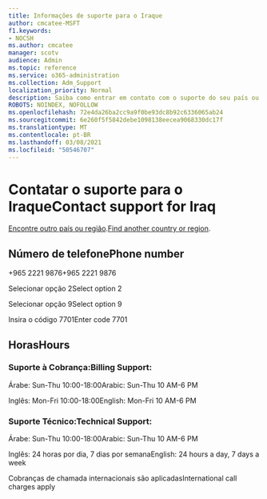 ```yaml
---
title: Informações de suporte para o Iraque
author: cmcatee-MSFT
f1.keywords:
- NOCSH
ms.author: cmcatee
manager: scotv
audience: Admin
ms.topic: reference
ms.service: o365-administration
ms.collection: Adm_Support
localization_priority: Normal
description: Saiba como entrar em contato com o suporte do seu país ou região.
ROBOTS: NOINDEX, NOFOLLOW
ms.openlocfilehash: 72e4da26ba2cc9a9f0be93dc8b92c6336065ab24
ms.sourcegitcommit: 6e260f5f5842debe1098138eecea9068330dc17f
ms.translationtype: MT
ms.contentlocale: pt-BR
ms.lasthandoff: 03/08/2021
ms.locfileid: "50546707"
---
```

# <a name="contact-support-for-iraq"></a><span data-ttu-id="45b21-103">Contatar o suporte para o Iraque</span><span class="sxs-lookup"><span data-stu-id="45b21-103">Contact support for Iraq</span></span>

<span data-ttu-id="45b21-104">[Encontre outro país ou região](../contact-support-for-business-products.md).</span><span class="sxs-lookup"><span data-stu-id="45b21-104">[Find another country or region](../contact-support-for-business-products.md).</span></span>

## <a name="phone-number"></a><span data-ttu-id="45b21-105">Número de telefone</span><span class="sxs-lookup"><span data-stu-id="45b21-105">Phone number</span></span>
<span data-ttu-id="45b21-106">+965 2221 9876</span><span class="sxs-lookup"><span data-stu-id="45b21-106">+965 2221 9876</span></span>

<span data-ttu-id="45b21-107">Selecionar opção 2</span><span class="sxs-lookup"><span data-stu-id="45b21-107">Select option 2</span></span>

<span data-ttu-id="45b21-108">Selecionar opção 9</span><span class="sxs-lookup"><span data-stu-id="45b21-108">Select option 9</span></span>

<span data-ttu-id="45b21-109">Insira o código 7701</span><span class="sxs-lookup"><span data-stu-id="45b21-109">Enter code 7701</span></span>

## <a name="hours"></a><span data-ttu-id="45b21-110">Horas</span><span class="sxs-lookup"><span data-stu-id="45b21-110">Hours</span></span>
### <a name="billing-support"></a><span data-ttu-id="45b21-111">Suporte à Cobrança:</span><span class="sxs-lookup"><span data-stu-id="45b21-111">Billing Support:</span></span>

<span data-ttu-id="45b21-112">Árabe: Sun-Thu 10:00-18:00</span><span class="sxs-lookup"><span data-stu-id="45b21-112">Arabic: Sun-Thu 10 AM-6 PM</span></span>

<span data-ttu-id="45b21-113">Inglês: Mon-Fri 10:00-18:00</span><span class="sxs-lookup"><span data-stu-id="45b21-113">English: Mon-Fri 10 AM-6 PM</span></span>

### <a name="technical-support"></a><span data-ttu-id="45b21-114">Suporte Técnico:</span><span class="sxs-lookup"><span data-stu-id="45b21-114">Technical Support:</span></span>

<span data-ttu-id="45b21-115">Árabe: Sun-Thu 10:00-18:00</span><span class="sxs-lookup"><span data-stu-id="45b21-115">Arabic: Sun-Thu 10 AM-6 PM</span></span>

<span data-ttu-id="45b21-116">Inglês: 24 horas por dia, 7 dias por semana</span><span class="sxs-lookup"><span data-stu-id="45b21-116">English: 24 hours a day, 7 days a week</span></span>

<span data-ttu-id="45b21-117">Cobranças de chamada internacionais são aplicadas</span><span class="sxs-lookup"><span data-stu-id="45b21-117">International call charges apply</span></span>

